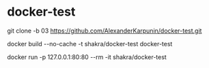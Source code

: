 # docker-test

git clone -b 03 https://github.com/AlexanderKarpunin/docker-test.git

docker build --no-cache -t shakra/docker-test docker-test

docker run -p 127.0.0.1:80:80 --rm -it shakra/docker-test
